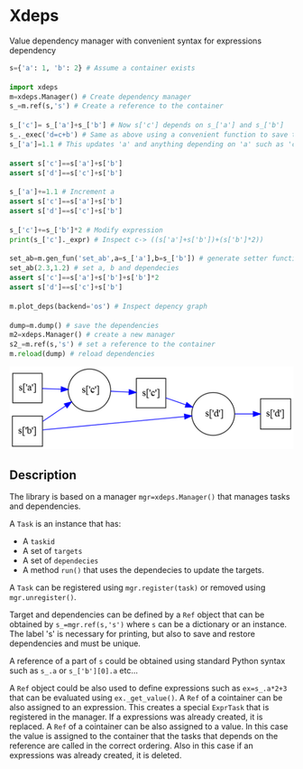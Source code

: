 # Xdeps

Value dependency manager with convenient syntax for expressions dependency


```python
s={'a': 1, 'b': 2} # Assume a container exists

import xdeps
m=xdeps.Manager() # Create dependency manager
s_=m.ref(s,'s') # Create a reference to the container

s_['c']= s_['a']+s_['b'] # Now s['c'] depends on s_['a'] and s_['b']
s_._exec('d=c+b') # Same as above using a convenient function to save typing
s_['a']=1.1 # This updates 'a' and anything depending on 'a' such as 'c' and 'd'

assert s['c']==s['a']+s['b']
assert s['d']==s['c']+s['b']

s_['a']+=1.1 # Increment a
assert s['c']==s['a']+s['b']
assert s['d']==s['c']+s['b']

s_['c']+=s_['b']*2 # Modify expression
print(s_['c']._expr) # Inspect c-> ((s['a']+s['b'])+(s['b']*2))

set_ab=m.gen_fun('set_ab',a=s_['a'],b=s_['b']) # generate setter function
set_ab(2.3,1.2) # set a, b and dependecies
assert s['c']==s['a']+s['b']+s['b']*2
assert s['d']==s['c']+s['b']

m.plot_deps(backend='os') # Inspect depency graph

dump=m.dump() # save the dependencies
m2=xdeps.Manager() # create a new manager
s2_=m.ref(s,'s') # set a reference to the container
m.reload(dump) # reload dependencies
```

![Example](doc/example.png)

## Description

The library is based on a manager `mgr=xdeps.Manager()` that manages tasks and dependencies.

A `Task` is an instance that has:
- A `taskid`
- A set of `targets`
- A set of `dependecies`
- A method `run()` that uses the dependecies to update the targets.

A `Task` can be registered using `mgr.register(task)` or removed using `mgr.unregister()`.

Target and dependencies can be defined by a `Ref` object that can be obtained by `s_=mgr.ref(s,'s')` where `s` can be a dictionary or an instance. The label 's' is necessary for printing, but also to save and restore dependencies and must be unique.

A reference of a part of `s` could be obtained using standard Python syntax such as `s_.a` or `s_['b'][0].a` etc...

A `Ref` object could be also used to define expressions such as `ex=s_.a*2+3` that can be evaluated using `ex._get_value()`.
A `Ref` of a cointainer can be also assigned to an expression. This creates a special `ExprTask` that is registered in the manager. If a expressions was already created, it is replaced.
A `Ref` of a cointainer can be also assigned to a value. In this case the value is assigned to the container that the tasks that depends on the reference are called in the correct ordering. Also in this case if an expressions was already created, it is deleted.




















